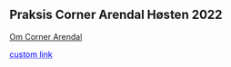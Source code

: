 ## Praksis Corner Arendal Høsten 2022

[Om Corner Arendal](about.md)

<a href=(about.md) style="color: blue; text-decoration: underline;text-decoration-style: dotted;">custom link</a>

